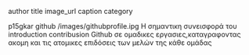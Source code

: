 author            title               image_url                     caption                                        category  

p15gkar           github              /images/githubprofile.ipg      Η σημαντικη συνεισφορά του                    introduction
                  contribusion                                       Github σε ομαδικες εργασιες,καταγραφοντας  
                                                                     ακομη και τις ατομικες επιδόσεις των μελών 
                                                                     της κάθε ομάδας
                  
                  
                  
                  
                  
                  
                  
                  
                  
                  
                  
                  
                  
                  
                  
                  
                  
                  
                  
                  
                  
                  
                  
                  
                  
                  
                  
                  
                  
                  
                  
                  
                  
                  
                  
                  
                  
                  
                  
                  
                  
